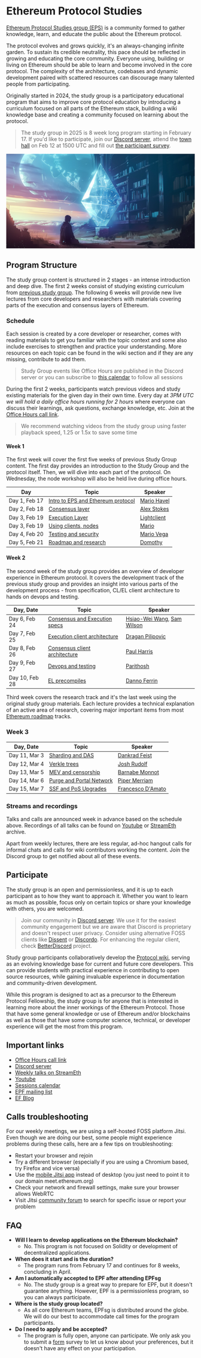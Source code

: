 # Ethereum Protocol Studies

[Ethereum Protocol Studies group (EPS)](https://blog.ethereum.org/2025/02/05/ethereum-protocol-studies) is a community formed to gather knowledge, learn, and educate the public about the Ethereum protocol. 

The protocol evolves and grows quickly, it's an always-changing infinite garden. To sustain its credible neutrality, this pace should be reflected in growing and educating the core community. Everyone using, building or living on Ethereum should be able to learn and become involved in the core protocol. The complexity of the architecture, codebases and dynamic development paired with scattered resources can discourage many talented people from participating.

Originally started in 2024, the study group is a participatory educational program that aims to improve core protocol education by introducing a curriculum focused on all parts of the Ethereum stack, building a wiki knowledge base and creating a community focused on learning about the protocol.

> The study group in 2025 is 8 week long program starting in February 17. If you'd like to participate, join our [Discord server](https://discord.gg/8RPnPGEQtJ), attend the [town hall](https://bordel.wtf/epstownhall25.ics) on Feb 12 at 1500 UTC and fill out [the participant survey](https://forms.gle/G5V95qyGV8uMjKGcA).

![Ethereum Protocol Studies](https://raw.githubusercontent.com/eth-protocol-fellows/protocol-studies/376d1fca6907d2796da0a7876703b525ef528727/docs/images/EPS2-1080.jpg)

## Program Structure

The study group content is structured in 2 stages - an intense introduction and deep dive. The first 2 weeks consist of studying existing curriculum from [previous study group](https://blog.ethereum.org/2024/02/07/epf-study-group). The following 6 weeks will provide new live lectures from core developers and researchers with materials covering parts of the execution and consensus layers of Ethereum. 

### Schedule

Each session is created by a core developer or researcher, comes with reading materials to get you familiar with the topic context and some also include exercises to strengthen and practice your understanding. More resources on each topic can be found in the wiki section and if they are any missing, contribute to add them. 

> Study Group events like Office Hours are published in the Discord server or you can subscribe to [this calendar](https://calendar.google.com/calendar/u/0?cid=Y18xY2RhMjMxNzc5NmI4NDgzZTliMjBhMGVjZTFkMDFhZWFkN2U1ZTY3N2IxNjVhOGUzZTJlMjQ3ZTQ0M2UwODhkQGdyb3VwLmNhbGVuZGFyLmdvb2dsZS5jb20) to follow all sessions

During the first 2 weeks, participants watch previous videos and study existing materials for the given day in their own time. Every day at _3PM UTC we will hold a daily office hours running for 2 hours_ where everyone can discuss their learnings, ask questions, exchange knowledge, etc. Join at the [Office Hours call link](https://meet.ethereum.org/eps-office-hours).

> We recommend watching videos from the study group using faster playback speed, 1.25 or 1.5x to save some time

#### Week 1

The first week will cover the first five weeks of previous Study Group content. The first day provides an introduction to the Study Group and the protocol itself. Then, we will dive into each part of the protocol. On Wednesday, the node workshop will also be held live during office hours.

| Day           | Topic                                               | Speaker                                         |
| ------------- | --------------------------------------------------- | ----------------------------------------------- |
| Day 1, Feb 17 | [Intro to EPS and Ethereum protocol](/eps/week1.md) | [Mario Havel](https://github.com/taxmeifyoucan) |
| Day 2, Feb 18 | [Consensus layer](/eps/week3.md)                    | [Alex Stokes](https://github.com/ralexstokes)   |
| Day 3, Feb 19 | [Execution Layer](/eps/week2.md)                    | [Lightclient](https://github.com/lightclient)   |
| Day 3, Feb 19 | [Using clients, nodes](/eps/nodes_workshop.md)      | [Mario](https://github.com/taxmeifyoucan)       |
| Day 4, Feb 20 | [Testing and security](/eps/week4.md)               | [Mario Vega](https://github.com/marioevz)       |
| Day 5, Feb 21 | [Roadmap and research](/eps/week5.md)               | [Domothy](https://github.com/domothyb)          |

#### Week 2

The second week of the study group provides an overview of developer experience in Ethereum protocol. It covers the development track of the previous study group and provides an insight into various parts of the development process - from specification, CL/EL client architecture to hands on devops and testing. 

| Day, Date      | Topic                                              | Speaker                                                                                |
| -------------- | -------------------------------------------------- | -------------------------------------------------------------------------------------- |
| Day 6, Feb 24  | [Consensus and Execution specs](/eps/week6-dev.md) | [Hsiao-Wei Wang](https://github.com/hwwhww), [Sam Wilson](https://github.com/SamWilsn) |
| Day 7, Feb 25  | [Execution client architecture](/eps/week7-dev.md) | [Dragan Pilipovic](https://github.com/dragan2234)                                      |
| Day 8, Feb 26  | [Consensus client architecture](/eps/week8-dev.md) | [Paul Harris](https://github.com/rolfyone)                                             |
| Day 9, Feb 27  | [Devops and testing](/eps/week9-dev.md)            | [Parithosh](https://github.com/parithosh)                                              |
| Day 10, Feb 28 | [EL precompiles](/eps/week10-dev.md)               | [Danno Ferrin](https://github.com/shemnon)                                             |

Third week covers the research track and it's the last week using the original study group materials. Each lecture provides a technical explanation of an active area of research, covering major important items from most [Ethereum roadmap](https://epf.wiki/#/wiki/research/roadmap) tracks. 

### Week 3

| Day, Date     | Topic                                              | Speaker                                            |
| ------------- | -------------------------------------------------- | -------------------------------------------------- |
| Day 11, Mar 3 | [Sharding and DAS](/eps/week6-research.md)         | [Dankrad Feist](https://github.com/dankrad)        |
| Day 12, Mar 4 | [Verkle trees](/eps/week7-research.md)             | [Josh Rudolf](https://github.com/jrudolf)          |
| Day 13, Mar 5 | [MEV and censorship](/eps/week8-research.md)       | [Barnabe Monnot](https://github.com/barnabemonnot) |
| Day 14, Mar 6 | [Purge and Portal Network](/eps/week9-research.md) | [Piper Merriam](https://github.com/pipermerriam)   |
| Day 15, Mar 7 | [SSF and PoS Upgrades](/eps/week10-research.md)    | [Francesco D'Amato](https://github.com/fradamt)    |     

### Streams and recordings

Talks and calls are announced week in advance based on the schedule above. Recordings of all talks can be found on [Youtube](https://www.youtube.com/@ethprotocolfellows) or [StreamEth](https://streameth.org/archive?organization=ethereum_protocol_fellowship) archive. 

Apart from weekly lectures, there are less regular, ad-hoc hangout calls for informal chats and calls for wiki contributors working the content. Join the Discord group to get notified about all of these events.

## Participate

The study group is an open and permissionless, and it is up to each participant as to how they want to approach it. Whether you want to learn as much as possible, focus only on certain topics or share your knowledge with others, you are welcomed. 

> Join our community in [Discord server](https://discord.gg/8RPnPGEQtJ). We use it for the easiest community engagement but we are aware that Discord is proprietary and doesn't respect user privacy. Consider using alternative FOSS clients like [Dissent](https://github.com/diamondburned/dissent) or [Discordo](https://github.com/ayn2op/discordo). For enhancing the regular client, check [BetterDiscord](https://github.com/BetterDiscord/BetterDiscord/) project.

Study group participants collaboratively develop the [Protocol wiki](/wiki/wiki-intro.md), serving as an evolving knowledge base for current and future core developers. This can provide students with practical experience in contributing to open source resources, while gaining invaluable experience in documentation and community-driven development.

While this program is designed to act as a precursor to the Ethereum Protocol Fellowship, the study group is for anyone that is interested in learning more about the inner workings of the Ethereum Protocol. Those that have some general knowledge or use of Ethereum and/or blockchains as well as those that have some computer science, technical, or developer experience will get the most from this program.

## Important links

- [Office Hours call link](https://meet.ethereum.org/eps-office-hours)
- [Discord server](https://discord.gg/8RPnPGEQtJ)
- [Weekly talks on StreamEth](https://streameth.org/65cf97e702e803dbd57d823f/epf_study_group)
- [Youtube](https://www.youtube.com/@ethprotocolfellows)
- [Sessions calendar](https://calendar.google.com/calendar/u/0?cid=Y18xY2RhMjMxNzc5NmI4NDgzZTliMjBhMGVjZTFkMDFhZWFkN2U1ZTY3N2IxNjVhOGUzZTJlMjQ3ZTQ0M2UwODhkQGdyb3VwLmNhbGVuZGFyLmdvb2dsZS5jb20) 
- [EPF mailing list](https://groups.google.com/a/ethereum.org/g/protocol-fellowship-group)
- [EF Blog](https://blog.ethereum.org)

## Calls troubleshooting

For our weekly meetings, we are using a self-hosted FOSS platform Jitsi. Even though we are doing our best, some people might experience problems during these calls, here are a few tips on troubleshooting:

- Restart your browser and rejoin
- Try a different browser (especially if you are using a Chromium based, try Firefox and vice versa)
- Use the [mobile Jitsi app](https://jitsi.org/downloads/) instead of desktop (you just need to point it to our domain meet.ethereum.org)
- Check your network and firewall settings, make sure your browser allows WebRTC
- Visit Jitsi [community forum](https://community.jitsi.org/) to search for specific issue or report your problem

## FAQ

- **Will I learn to develop applications on the Ethereum blockchain?**
    - No. This program is not focused on Solidity or development of decentralized applications. 
- **When does it start and is the duration?**
    - The program runs from February 17 and continues for 8 weeks, concluding in April.
- **Am I automatically accepted to EPF after attending EPFsg**
    - No. The study group is a great way to prepare for EPF, but it doesn't guarantee anything. However, EPF is a permissionless program, so you can always participate. 
- **Where is the study group located?**
    - As all core Ethereum teams, EPFsg is distributed around the globe. We will do our best to accommodate call times for the program participants.
- **Do I need to apply and be accepted?**
    - The program is fully open, anyone can participate. We only ask you to submit a [form](https://forms.gle/G5V95qyGV8uMjKGcA) survey to let us know about your preferences, but it doesn't have any effect on your participation. 
